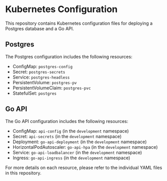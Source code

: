 # Kubernetes Configuration

This repository contains Kubernetes configuration files for deploying a Postgres database and a Go API.

## Postgres

The Postgres configuration includes the following resources:

- ConfigMap: `postgres-config`
- Secret: `postgres-secrets`
- Service: `postgres-headless`
- PersistentVolume: `postgres-pv`
- PersistentVolumeClaim: `postgres-pvc`
- StatefulSet: `postgres`

## Go API

The Go API configuration includes the following resources:

- ConfigMap: `api-config` (in the `development` namespace)
- Secret: `api-secrets` (in the `development` namespace)
- Deployment: `go-api-deployment` (in the `development` namespace)
- HorizontalPodAutoscaler: `go-api-hpa` (in the `development` namespace)
- Service: `go-api-loadbalancer` (in the `development` namespace)
- Ingress: `go-api-ingress` (in the `development` namespace)

For more details on each resource, please refer to the individual YAML files in this repository.
